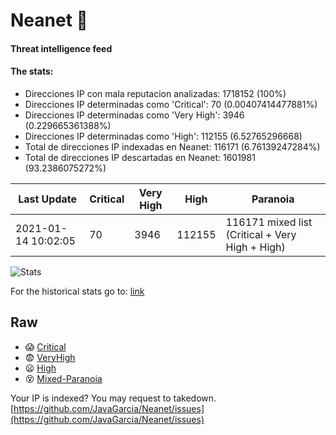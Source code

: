 # Neanet :hocho:
#### Threat intelligence feed
#### The stats:

- Direcciones IP con mala reputacion analizadas: 1718152 (100%)
- Direcciones IP determinadas como 'Critical':  70 (0.00407414477881%)
- Direcciones IP determinadas como 'Very High':  3946 (0.229665361388%)
- Direcciones IP determinadas como 'High':  112155 (6.52765296668)
- Total de direcciones IP indexadas en Neanet:  116171 (6.76139247284%)
- Total de direcciones IP descartadas en Neanet:  1601981 (93.2386075272%)

| Last Update | Critical | Very High | High | Paranoia |
| --- | --- | --- | --- | --- |
| 2021-01-14 10:02:05 | 70 | 3946 | 112155 | 116171 mixed list (Critical + Very High + High)|

![Stats](https://docs.google.com/spreadsheets/d/e/2PACX-1vSnaNMIXVabIpDJjufMlzH7poXnshF3mgd8Is1g9ytUEzVsP5my4Trn8f-xkoLLQ38xpL3HtmUexLo6/pubchart?oid=501124687&format=image)

For the historical stats go to: [link](/stats.csv)
## Raw
- :scream: [Critical](https://raw.githubusercontent.com/JavaGarcia/Neanet/master/blacklists/neanet_critical.txt)
- :fearful: [VeryHigh](https://raw.githubusercontent.com/JavaGarcia/Neanet/master/blacklists/neanet_veryHigh.txtt)
- :frowning: [High](https://raw.githubusercontent.com/JavaGarcia/Neanet/master/blacklists/neanet_high.txt)
- :dizzy_face: [Mixed-Paranoia](https://raw.githubusercontent.com/JavaGarcia/Neanet/master/blacklists/neanet_all.txt)


Your IP is indexed? You may request to takedown. [https://github.com/JavaGarcia/Neanet/issues](https://github.com/JavaGarcia/Neanet/issues)

































































































































































































































































































































































































































































































































































































































































































































































































































































































































































































































































































































































































































































































































































































































































































































































































































































































































































































































































































































































































































































































































































































































































































































































































































































































































































































































































































































































































































































































































































































































































































































































































































































































































































































































































































































































































































